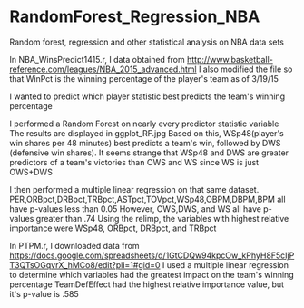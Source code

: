 # RandomForest_Regression_NBA
Random forest, regression and other statistical analysis on NBA data sets


In NBA_WinsPredict1415.r, I data obtained from http://www.basketball-reference.com/leagues/NBA_2015_advanced.html
I also modified the file so that WinPct is the winning percentage of the player's team as of 3/19/15

I wanted to predict which player statistic best predicts the team's winning percentage

I performed a Random Forest on nearly every predictor statistic variable
The results are displayed in ggplot_RF.jpg
Based on this, WSp48(player's win shares per 48 minutes) best predicts a team's win, 
followed by DWS (defensive win shares). 
It seems strange that WSp48 and DWS are greater predictors of a team's victories
than OWS and WS since WS is just OWS+DWS

I then performed a multiple linear regression on that same dataset.
PER,ORBpct,DRBpct,TRBpct,ASTpct,TOVpct,WSp48,OBPM,DBPM,BPM all have p-values less than 0.05
However, OWS,DWS, and WS all have p-values greater than .74
Using the relimp, the variables with highest relative importance were WSp48, ORBpct, DRBpct, and TRBpct


In PTPM.r, I downloaded data from  https://docs.google.com/spreadsheets/d/1GtCDQw94kpcOw_kPhyH8F5cIjPT3QTsOGqvrX_hMCo8/edit?pli=1#gid=0
I used a multiple linear regression to determine which variables had the greatest impact on the team's winning percentage
TeamDefEffect had the highest relative importance value, but it's p-value is .585
